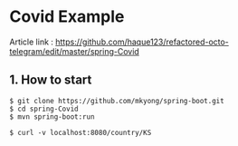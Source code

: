 # Covid Example

Article link : https://github.com/haque123/refactored-octo-telegram/edit/master/spring-Covid

## 1. How to start
```
$ git clone https://github.com/mkyong/spring-boot.git
$ cd spring-Covid
$ mvn spring-boot:run

$ curl -v localhost:8080/country/KS
```
